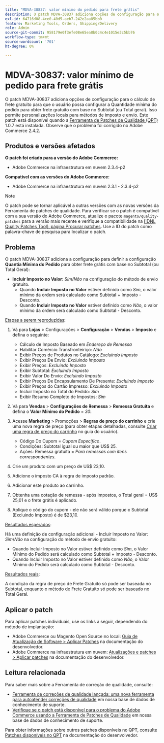 ```yaml
---
title: "MDVA-30837: valor mínimo do pedido para frete grátis"
description: O patch MDVA-30837 adiciona opções de configuração para o cálculo de frete gratuito para que o usuário possa configurar a Quantidade mínima do pedido para obter frete gratuito com base no Subtotal (ou Total geral). Isso permite personalizações locais para métodos de imposto e envio. Este patch está disponível quando a [Ferramenta de correções de qualidade (QPT)](/help/announcements/adobe-commerce-announcements/magento-quality-patches-released-new-tool-to-self-serve-quality-patches.md) 1.0.7 está instalada. Observe que o problema foi corrigido no Adobe Commerce 2.4.2.
exl-id: 64716d08-4ce0-40d5-aeb7-242e2aa85bb0
feature: Marketing Tools, Orders, Shipping/Delivery
role: Admin
source-git-commit: 958179e0f3efe08e65ea8b0c4c4e1015e3c5bb76
workflow-type: tm+mt
source-wordcount: '701'
ht-degree: 0%

---
```


# MDVA-30837: valor mínimo de pedido para frete grátis

O patch MDVA-30837 adiciona opções de configuração para o cálculo de frete gratuito para que o usuário possa configurar a Quantidade mínima do pedido para obter frete gratuito com base no Subtotal (ou Total geral). Isso permite personalizações locais para métodos de imposto e envio. Este patch está disponível quando a [Ferramenta de Patches de Qualidade (QPT)](/help/announcements/adobe-commerce-announcements/magento-quality-patches-released-new-tool-to-self-serve-quality-patches.md) 1.0.7 está instalada. Observe que o problema foi corrigido no Adobe Commerce 2.4.2.

## Produtos e versões afetados

**O patch foi criado para a versão do Adobe Commerce:**

* Adobe Commerce na infraestrutura em nuvem 2.3.4-p2

**Compatível com as versões do Adobe Commerce:**

* Adobe Commerce na infraestrutura em nuvem 2.3.1 - 2.3.4-p2

>[!NOTE]
>
>O patch pode se tornar aplicável a outras versões com as novas versões da Ferramenta de patches de qualidade. Para verificar se o patch é compatível com a sua versão do Adobe Commerce, atualize o pacote `magento/quality-patches` para a versão mais recente e verifique a compatibilidade na [[!DNL Quality Patches Tool]: página Procurar patches](https://devdocs.magento.com/quality-patches/tool.html#patch-grid). Use a ID do patch como palavra-chave de pesquisa para localizar o patch.

## Problema

O patch MDVA-30837 adiciona a configuração para definir a configuração **Quantia Mínima do Pedido** para obter frete grátis com base no Subtotal (ou Total Geral):

* **Incluir Imposto no Valor**: *Sim/Não* na configuração do método de envio gratuito.
   * Quando **Incluir Imposto no Valor** estiver definido como *Sim*, o valor mínimo da ordem será calculado como Subtotal + Imposto - Desconto.
   * Quando **Incluir Imposto no Valor** estiver definido como *Não*, o valor mínimo da ordem será calculado como Subtotal - Desconto.

<u>Etapas a serem reproduzidas</u>:

1. Vá para **Lojas** > Configurações > **Configuração** > **Vendas** > **Imposto** e defina o seguinte:

   * Cálculo de Imposto Baseado em *Endereço de Remessa*
   * Habilitar Comércio Transfronteiriço: *Não*
   * Exibir Preços de Produtos no Catálogo: *Excluindo Imposto*
   * Exibir Preços De Envio: *Excluindo Imposto*
   * Exibir Preços: *Excluindo Imposto*
   * Exibir Subtotal: *Excluindo Imposto*
   * Exibir Valor Do Envio: *Excluindo Imposto*
   * Exibir Preços De Encapsulamento De Presente: *Excluindo Imposto*
   * Exibir Preços do Cartão Impresso: *Excluindo Imposto*
   * Incluir Imposto no Total do Pedido: *Sim*
   * Exibir Resumo Completo de Impostos: *Sim*

1. Vá para **Vendas** > **Configurações de Remessa** > **Remessa Gratuita** e defina o **Valor Mínimo do Pedido** = *30*.
1. Acesse **Marketing** > Promoções > **Regras de preço do carrinho** e crie uma nova regra de preço (para obter etapas detalhadas, consulte [Criar uma regra de preço do carrinho](https://docs.magento.com/user-guide/marketing/price-rules-cart-create.html) no guia do usuário).

   * Código Do Cupom = *Cupom Específico*.
   * Condições: Subtotal igual ou maior que US$ 25.
   * Ações: Remessa gratuita = *Para remessas com itens correspondentes*.

1. Crie um produto com um preço de US$ 23,10.
1. Adicione o imposto CA à regra de imposto padrão.
1. Adicionar este produto ao carrinho.
1. Obtenha uma cotação de remessa - após impostos, o Total geral = US$ 25,01 e o frete grátis é aplicado.
1. Aplique o código do cupom - ele não será válido porque o Subtotal (Excluindo Imposto) é de $23,10.

<u>Resultados esperados</u>:

Há uma definição de configuração adicional - Incluir Imposto no Valor: *Sim*/*Não* na configuração do método de envio gratuito:

* Quando Incluir Imposto no Valor estiver definido como *Sim*, o Valor Mínimo do Pedido será calculado como Subtotal + Imposto - Desconto.
* Quando Incluir Imposto no Valor estiver definido como *Não*, o Valor Mínimo do Pedido será calculado como Subtotal - Desconto.

<u>Resultados reais</u>:

A condição da regra de preço de Frete Gratuito só pode ser baseada no Subtotal, enquanto o método de Frete Gratuito só pode ser baseado no Total Geral.

## Aplicar o patch

Para aplicar patches individuais, use os links a seguir, dependendo do método de implantação:

* Adobe Commerce ou Magento Open Source no local: [Guia de Atualização de Software > Aplicar Patches](https://devdocs.magento.com/guides/v2.4/comp-mgr/patching/mqp.html) na documentação do desenvolvedor.
* Adobe Commerce na infraestrutura em nuvem: [Atualizações e patches > Aplicar patches](https://devdocs.magento.com/cloud/project/project-patch.html) na documentação do desenvolvedor.

## Leitura relacionada

Para saber mais sobre a Ferramenta de correção de qualidade, consulte:

* [Ferramenta de correções de qualidade lançada: uma nova ferramenta para autoatender correções de qualidade](/help/announcements/adobe-commerce-announcements/magento-quality-patches-released-new-tool-to-self-serve-quality-patches.md) em nossa base de dados de conhecimento de suporte.
* [Verifique se o patch está disponível para o problema do Adobe Commerce usando a Ferramenta de Patches de Qualidade](/help/support-tools/patches-available-in-qpt-tool/check-patch-for-magento-issue-with-magento-quality-patches.md) em nossa base de dados de conhecimento de suporte.

Para obter informações sobre outros patches disponíveis no QPT, consulte [Patches disponíveis no QPT](https://devdocs.magento.com/quality-patches/tool.html#patch-grid) na documentação do desenvolvedor.
